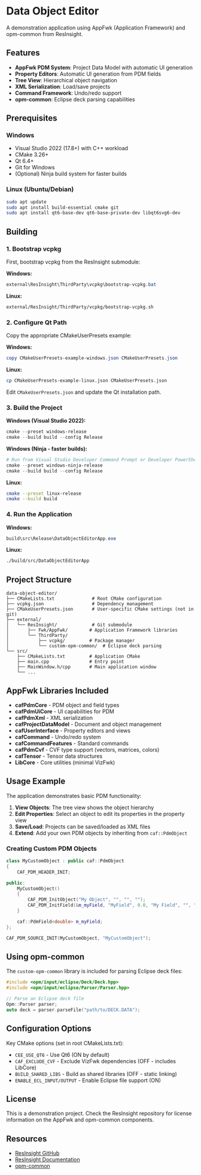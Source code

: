 # Data Object Editor

A demonstration application using AppFwk (Application Framework) and opm-common from ResInsight.

## Features

- **AppFwk PDM System**: Project Data Model with automatic UI generation
- **Property Editors**: Automatic UI generation from PDM fields
- **Tree View**: Hierarchical object navigation
- **XML Serialization**: Load/save projects
- **Command Framework**: Undo/redo support
- **opm-common**: Eclipse deck parsing capabilities

## Prerequisites

### Windows
- Visual Studio 2022 (17.8+) with C++ workload
- CMake 3.26+
- Qt 6.4+
- Git for Windows
- (Optional) Ninja build system for faster builds

### Linux (Ubuntu/Debian)
```bash
sudo apt update
sudo apt install build-essential cmake git
sudo apt install qt6-base-dev qt6-base-private-dev libqt6svg6-dev
```

## Building

### 1. Bootstrap vcpkg

First, bootstrap vcpkg from the ResInsight submodule:

**Windows:**
```powershell
external\ResInsight\ThirdParty\vcpkg\bootstrap-vcpkg.bat
```

**Linux:**
```bash
external/ResInsight/ThirdParty/vcpkg/bootstrap-vcpkg.sh
```

### 2. Configure Qt Path

Copy the appropriate CMakeUserPresets example:

**Windows:**
```powershell
copy CMakeUserPresets-example-windows.json CMakeUserPresets.json
```

**Linux:**
```bash
cp CMakeUserPresets-example-linux.json CMakeUserPresets.json
```

Edit `CMakeUserPresets.json` and update the Qt installation path.

### 3. Build the Project

**Windows (Visual Studio 2022):**
```powershell
cmake --preset windows-release
cmake --build build --config Release
```

**Windows (Ninja - faster builds):**
```powershell
# Run from Visual Studio Developer Command Prompt or Developer PowerShell
cmake --preset windows-ninja-release
cmake --build build --config Release
```

**Linux:**
```bash
cmake --preset linux-release
cmake --build build
```

### 4. Run the Application

**Windows:**
```powershell
build\src\Release\DataObjectEditorApp.exe
```

**Linux:**
```bash
./build/src/DataObjectEditorApp
```

## Project Structure

```
data-object-editor/
├── CMakeLists.txt              # Root CMake configuration
├── vcpkg.json                  # Dependency management
├── CMakeUserPresets.json       # User-specific CMake settings (not in git)
├── external/
│   └── ResInsight/             # Git submodule
│       ├── Fwk/AppFwk/        # Application Framework libraries
│       └── ThirdParty/
│           ├── vcpkg/         # Package manager
│           └── custom-opm-common/  # Eclipse deck parsing
└── src/
    ├── CMakeLists.txt         # Application CMake
    ├── main.cpp               # Entry point
    ├── MainWindow.h/cpp       # Main application window
    └── ...
```

## AppFwk Libraries Included

- **cafPdmCore** - PDM object and field types
- **cafPdmUiCore** - UI capabilities for PDM
- **cafPdmXml** - XML serialization
- **cafProjectDataModel** - Document and object management
- **cafUserInterface** - Property editors and views
- **cafCommand** - Undo/redo system
- **cafCommandFeatures** - Standard commands
- **cafPdmCvf** - CVF type support (vectors, matrices, colors)
- **cafTensor** - Tensor data structures
- **LibCore** - Core utilities (minimal VizFwk)

## Usage Example

The application demonstrates basic PDM functionality:

1. **View Objects**: The tree view shows the object hierarchy
2. **Edit Properties**: Select an object to edit its properties in the property view
3. **Save/Load**: Projects can be saved/loaded as XML files
4. **Extend**: Add your own PDM objects by inheriting from `caf::PdmObject`

### Creating Custom PDM Objects

```cpp
class MyCustomObject : public caf::PdmObject
{
    CAF_PDM_HEADER_INIT;

public:
    MyCustomObject()
    {
        CAF_PDM_InitObject("My Object", "", "", "");
        CAF_PDM_InitField(&m_myField, "MyField", 0.0, "My Field", "", "", "");
    }

    caf::PdmField<double> m_myField;
};

CAF_PDM_SOURCE_INIT(MyCustomObject, "MyCustomObject");
```

## Using opm-common

The `custom-opm-common` library is included for parsing Eclipse deck files:

```cpp
#include <opm/input/eclipse/Deck/Deck.hpp>
#include <opm/input/eclipse/Parser/Parser.hpp>

// Parse an Eclipse deck file
Opm::Parser parser;
auto deck = parser.parseFile("path/to/DECK.DATA");
```

## Configuration Options

Key CMake options (set in root CMakeLists.txt):

- `CEE_USE_QT6` - Use Qt6 (ON by default)
- `CAF_EXCLUDE_CVF` - Exclude VizFwk dependencies (OFF - includes LibCore)
- `BUILD_SHARED_LIBS` - Build as shared libraries (OFF - static linking)
- `ENABLE_ECL_INPUT/OUTPUT` - Enable Eclipse file support (ON)

## License

This is a demonstration project. Check the ResInsight repository for license information on the AppFwk and opm-common components.

## Resources

- [ResInsight GitHub](https://github.com/OPM/ResInsight)
- [ResInsight Documentation](https://resinsight.org/)
- [opm-common](https://github.com/OPM/opm-common)
